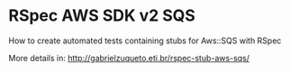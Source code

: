 # RSpec AWS SDK v2 SQS
How to create automated tests containing stubs for Aws::SQS with RSpec

More details in: http://gabrielzuqueto.eti.br/rspec-stub-aws-sqs/